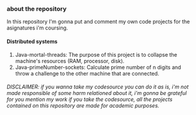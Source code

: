 ### about the repository
In this repository I'm gonna put and comment my own code projects for the asignatures i'm coursing.

#### Distributed systems
  1. Java-mortal-threads: The purpose of this project is to collapse the machine's resources (RAM, processor, disk).
  2. Java-primeNumber-sockets: Calculate prime number of n digits and throw a challenge to the other machine that are connected.

###### DISCLAIMER: if you wanna take my codesource you can do it as is, i'm not made responsible of some harm relationed about it, i'm gonna be grateful for you mention my work if you take the codesource, all the projects contained on this repository are made for academic purposes.
